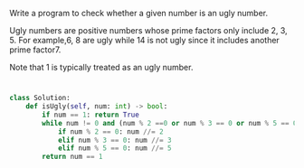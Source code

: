 Write a program to check whether a given number is an ugly number.

Ugly numbers are positive numbers whose prime factors only include 2, 3, 5. For example,6, 8 are ugly while 14 is not ugly since it includes another prime factor7.

Note that 1 is typically treated as an ugly number.
#

```python
class Solution:
    def isUgly(self, num: int) -> bool:
        if num == 1: return True
        while num != 0 and (num % 2 ==0 or num % 3 == 0 or num % 5 == 0):
            if num % 2 == 0: num //= 2
            elif num % 3 == 0: num //= 3
            elif num % 5 == 0: num //= 5
        return num == 1
            
```